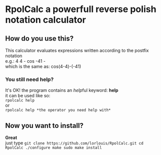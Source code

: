 # RpolCalc a powerfull reverse polish notation calculator

## How do you use this?
This calculator evaluates expressions written according to the postfix notation  
e.g.: 4 4 - cos -41 -  
which is the same as: cos(4-4)-(-41)

### You still need help?
It's OK! the program contains an *help*ful keyword: **help**  
it can be used like so:  
`rpolcalc help`  
or  
`rpolcalc help *the operator you need help with*`  

## Now you want to install?
**Great**  
just type
`git clone https://github.com/lorlouis/RpolCalc.git
cd RpolCalc
./configure
make
sudo make install`
